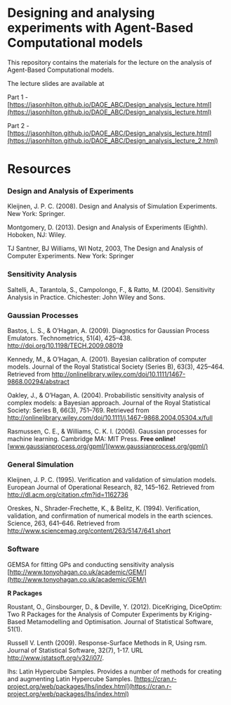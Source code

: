 # Designing and analysing experiments with Agent-Based Computational models

This repository contains the materials for the lecture on the analysis of Agent-Based Computational models.

The lecture slides are available at

Part 1 -  [https://jasonhilton.github.io/DAOE_ABC/Design_analysis_lecture.html](https://jasonhilton.github.io/DAOE_ABC/Design_analysis_lecture.html)


Part 2 - [https://jasonhilton.github.io/DAOE_ABC/Design_analysis_lecture.html](https://jasonhilton.github.io/DAOE_ABC/Design_analysis_lecture_2.html)


# Resources


### Design and Analysis of Experiments

Kleijnen, J. P. C. (2008). Design and Analysis of Simulation Experiments. New York: Springer.

Montgomery, D. (2013). Design and Analysis of Experiments (Eighth). Hoboken, NJ: Wiley.

TJ Santner, BJ Williams, WI Notz, 2003, The Design and Analysis of Computer Experiments. New York: Springer

### Sensitivity Analysis

Saltelli, A., Tarantola, S., Campolongo, F., & Ratto, M. (2004). Sensitivity Analysis in Practice. Chichester: John Wiley and Sons.


### Gaussian Processes

Bastos, L. S., & O’Hagan, A. (2009). Diagnostics for Gaussian Process Emulators. Technometrics, 51(4), 425–438. http://doi.org/10.1198/TECH.2009.08019


Kennedy, M., & O’Hagan, A. (2001). Bayesian calibration of computer models. Journal of the Royal Statistical Society (Series B), 63(3), 425–464. Retrieved from http://onlinelibrary.wiley.com/doi/10.1111/1467-9868.00294/abstract


Oakley, J., & O’Hagan, A. (2004). Probabilistic sensitivity analysis of complex models: a Bayesian approach. Journal of the Royal Statistical Society: Series B, 66(3), 751–769. Retrieved from http://onlinelibrary.wiley.com/doi/10.1111/j.1467-9868.2004.05304.x/full

Rasmussen, C. E., & Williams, C. K. I. (2006). Gaussian processes for machine learning. Cambridge MA: MIT Press.
 **Free online!** [www.gaussianprocess.org/gpml/](www.gaussianprocess.org/gpml/)


### General Simulation
Kleijnen, J. P. C. (1995). Verification and validation of simulation models. European Journal of Operational Research, 82, 145–162. Retrieved from http://dl.acm.org/citation.cfm?id=1162736


Oreskes, N., Shrader-Frechette, K., & Belitz, K. (1994). Verification, validation, and confirmation of numerical models in the earth sciences. Science, 263, 641–646. Retrieved from http://www.sciencemag.org/content/263/5147/641.short

### Software 

GEMSA for fitting GPs and conducting sensitivity analysis [http://www.tonyohagan.co.uk/academic/GEM/](http://www.tonyohagan.co.uk/academic/GEM/)

**R Packages**

Roustant, O., Ginsbourger, D., & Deville, Y. (2012). DiceKriging, DiceOptim: Two R Packages for the Analysis of Computer Experiments by Kriging-Based Metamodelling and Optimisation. Journal of Statistical Software, 51(1).

Russell V. Lenth (2009). Response-Surface Methods in R, Using rsm. Journal of Statistical Software, 32(7), 1-17. URL http://www.jstatsoft.org/v32/i07/.

lhs: Latin Hypercube Samples. Provides a number of methods for creating and augmenting Latin Hypercube Samples. [https://cran.r-project.org/web/packages/lhs/index.html](https://cran.r-project.org/web/packages/lhs/index.html)





